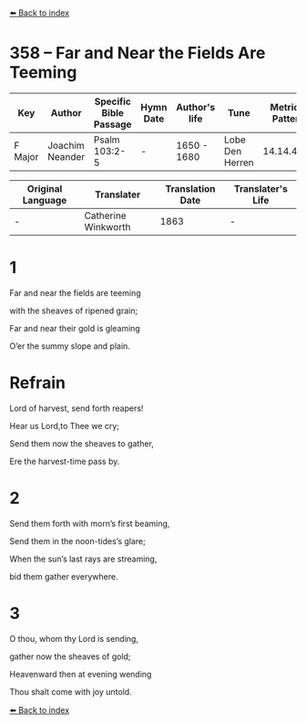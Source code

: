 [⬅️ Back to index](../README.md)

# 358 – Far and Near the Fields Are Teeming

Key | Author   | Specific Bible Passage     |Hymn Date |Author's life |Tune |Metrical Pattern   |Composer/Source                                                                                        
-- | --------- | ---------------------------|----------|--------------|-----|-------------------|-------------   
F Major  | Joachim Neander      | Psalm 103:2-5 | -  | 1650 - 1680 | Lobe Den Herren | 14.14.4.7.8 | Chorale Book for England, 1863 

Original Language | Translater | Translation Date   | Translater's Life     
----------------- | --------- | --------------------|-------------   
\-  | Catherine Winkworth      | 1863 | -  | 1827 - 1878 



# 1

Far and near the fields are teeming

with the sheaves of ripened grain;

Far and near their gold is gleaming

O’er the summy slope and plain.



# Refrain

Lord of harvest, send forth reapers!

Hear us Lord,to Thee we cry;

Send them now the sheaves to gather,

Ere the harvest-time pass by.



# 2

Send them forth with morn’s first beaming,

Send them in the noon-tides’s glare;

When the sun’s last rays are streaming,

bid them gather everywhere.



# 3

O thou, whom thy Lord is sending,

gather now the sheaves of gold;

Heavenward then at evening wending

Thou shalt come with joy untold.

[⬅️ Back to index](../README.md)
